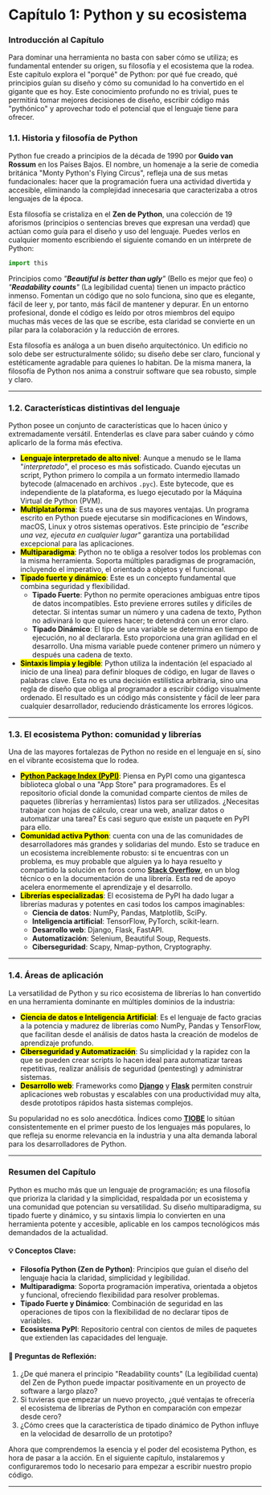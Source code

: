 # Capítulo 1: Python y su ecosistema

### Introducción al Capítulo

Para dominar una herramienta no basta con saber cómo se utiliza; es fundamental entender su origen, su filosofía y el ecosistema que la rodea. Este capítulo explora el "porqué" de Python: por qué fue creado, qué principios guían su diseño y cómo su comunidad lo ha convertido en el gigante que es hoy. Este conocimiento profundo no es trivial, pues te permitirá tomar mejores decisiones de diseño, escribir código más "pythónico" y aprovechar todo el potencial que el lenguaje tiene para ofrecer.

### **1.1. Historia y filosofía de Python**

Python fue creado a principios de la década de 1990 por **Guido van Rossum** en los Países Bajos. El nombre, un homenaje a la serie de comedia británica "Monty Python's Flying Circus", refleja una de sus metas fundacionales: hacer que la programación fuera una actividad divertida y accesible, eliminando la complejidad innecesaria que caracterizaba a otros lenguajes de la época.

Esta filosofía se cristaliza en el **Zen de Python**, una colección de 19 aforismos (principios o sentencias breves que expresan una verdad) que actúan como guía para el diseño y uso del lenguaje. Puedes verlos en cualquier momento escribiendo el siguiente comando en un intérprete de Python:

```python
import this
```

Principios como _"**Beautiful is better than ugly**"_ (Bello es mejor que feo) o _"**Readability counts**"_ (La legibilidad cuenta) tienen un impacto práctico inmenso. Fomentan un código que no solo funciona, sino que es elegante, fácil de leer y, por tanto, más fácil de mantener y depurar. En un entorno profesional, donde el código es leído por otros miembros del equipo muchas más veces de las que se escribe, esta claridad se convierte en un pilar para la colaboración y la reducción de errores.

Esta filosofía es análoga a un buen diseño arquitectónico. Un edificio no solo debe ser estructuralmente sólido; su diseño debe ser claro, funcional y estéticamente agradable para quienes lo habitan. De la misma manera, la filosofía de Python nos anima a construir software que sea robusto, simple y claro.

***

### **1.2. Características distintivas del lenguaje**

Python posee un conjunto de características que lo hacen único y extremadamente versátil. Entenderlas es clave para saber cuándo y cómo aplicarlo de la forma más efectiva.

* <mark style="background-color:$primary;">**Lenguaje interpretado de alto nivel**</mark>: Aunque a menudo se le llama "_interpretado_", el proceso es más sofisticado. Cuando ejecutas un script, Python primero lo compila a un formato intermedio llamado bytecode (almacenado en archivos `.pyc`). Este bytecode, que es independiente de la plataforma, es luego ejecutado por la Máquina Virtual de Python (PVM).
* <mark style="background-color:$primary;">**Multiplataforma**</mark>: Esta es una de sus mayores ventajas. Un programa escrito en Python puede ejecutarse sin modificaciones en Windows, macOS, Linux y otros sistemas operativos. Este principio de _"escribe una vez, ejecuta en cualquier lugar"_ garantiza una portabilidad excepcional para las aplicaciones.
* <mark style="background-color:$primary;">**Multiparadigma**</mark>: Python no te obliga a resolver todos los problemas con la misma herramienta. Soporta múltiples paradigmas de programación, incluyendo el imperativo, el orientado a objetos y el funcional.
* <mark style="background-color:$primary;">**Tipado fuerte y dinámico**</mark>: Este es un concepto fundamental que combina seguridad y flexibilidad.
  * **Tipado Fuerte**: Python no permite operaciones ambiguas entre tipos de datos incompatibles. Esto previene errores sutiles y difíciles de detectar. Si intentas sumar un número y una cadena de texto, Python no adivinará lo que quieres hacer; te detendrá con un error claro.
  * **Tipado Dinámico**: El tipo de una variable se determina en tiempo de ejecución, no al declararla. Esto proporciona una gran agilidad en el desarrollo. Una misma variable puede contener primero un número y después una cadena de texto.
* <mark style="background-color:$primary;">**Sintaxis limpia y legible**</mark>: Python utiliza la indentación (el espaciado al inicio de una línea) para definir bloques de código, en lugar de llaves o palabras clave. Esta no es una decisión estilística arbitraria, sino una regla de diseño que obliga al programador a escribir código visualmente ordenado. El resultado es un código más consistente y fácil de leer para cualquier desarrollador, reduciendo drásticamente los errores lógicos.

***

### **1.3. El ecosistema Python: comunidad y librerías**

Una de las mayores fortalezas de Python no reside en el lenguaje en sí, sino en el vibrante ecosistema que lo rodea.

* [<mark style="background-color:$primary;">**Python Package Index (PyPI)**</mark>](https://pypi.org/): Piensa en PyPI como una gigantesca biblioteca global o una "App Store" para programadores. Es el repositorio oficial donde la comunidad comparte cientos de miles de paquetes (librerías y herramientas) listos para ser utilizados. ¿Necesitas trabajar con hojas de cálculo, crear una web, analizar datos o automatizar una tarea? Es casi seguro que existe un paquete en PyPI para ello.
* <mark style="background-color:$primary;">**Comunidad activa Python**</mark>: cuenta con una de las comunidades de desarrolladores más grandes y solidarias del mundo. Esto se traduce en un ecosistema increíblemente robusto: si te encuentras con un problema, es muy probable que alguien ya lo haya resuelto y compartido la solución en foros como [**Stack Overflow**](https://stackoverflow.com/questions/tagged/python), en un blog técnico o en la documentación de una librería. Esta red de apoyo acelera enormemente el aprendizaje y el desarrollo.
* <mark style="background-color:$primary;">**Librerías especializadas**</mark>: El ecosistema de PyPI ha dado lugar a librerías maduras y potentes en casi todos los campos imaginables:
  * **Ciencia de datos**: NumPy, Pandas, Matplotlib, SciPy.
  * **Inteligencia artificial**: TensorFlow, PyTorch, scikit-learn.
  * **Desarrollo web**: Django, Flask, FastAPI.
  * **Automatización**: Selenium, Beautiful Soup, Requests.
  * **Ciberseguridad**: Scapy, Nmap-python, Cryptography.

***

### **1.4. Áreas de aplicación**

La versatilidad de Python y su rico ecosistema de librerías lo han convertido en una herramienta dominante en múltiples dominios de la industria:

* <mark style="background-color:$primary;">**Ciencia de datos e Inteligencia Artificial**</mark>: Es el lenguaje de facto gracias a la potencia y madurez de librerías como NumPy, Pandas y TensorFlow, que facilitan desde el análisis de datos hasta la creación de modelos de aprendizaje profundo.
* <mark style="background-color:$primary;">**Ciberseguridad y Automatización**</mark>: Su simplicidad y la rapidez con la que se pueden crear scripts lo hacen ideal para automatizar tareas repetitivas, realizar análisis de seguridad (pentesting) y administrar sistemas.
* <mark style="background-color:$primary;">**Desarrollo web**</mark>: Frameworks como [**Django**](https://www.djangoproject.com/) y [**Flask**](https://flask.palletsprojects.com/) permiten construir aplicaciones web robustas y escalables con una productividad muy alta, desde prototipos rápidos hasta sistemas complejos.

Su popularidad no es solo anecdótica. Índices como [**TIOBE**](https://www.tiobe.com/tiobe-index/) lo sitúan consistentemente en el primer puesto de los lenguajes más populares, lo que refleja su enorme relevancia en la industria y una alta demanda laboral para los desarrolladores de Python.

***

### Resumen del Capítulo

Python es mucho más que un lenguaje de programación; es una filosofía que prioriza la claridad y la simplicidad, respaldada por un ecosistema y una comunidad que potencian su versatilidad. Su diseño multiparadigma, su tipado fuerte y dinámico, y su sintaxis limpia lo convierten en una herramienta potente y accesible, aplicable en los campos tecnológicos más demandados de la actualidad.

#### 💡 Conceptos Clave:

* **Filosofía Python (Zen de Python)**: Principios que guían el diseño del lenguaje hacia la claridad, simplicidad y legibilidad.
* **Multiparadigma**: Soporta programación imperativa, orientada a objetos y funcional, ofreciendo flexibilidad para resolver problemas.
* **Tipado Fuerte y Dinámico**: Combinación de seguridad en las operaciones de tipos con la flexibilidad de no declarar tipos de variables.
* **Ecosistema PyPI**: Repositorio central con cientos de miles de paquetes que extienden las capacidades del lenguaje.

#### 🤔 Preguntas de Reflexión:

1. ¿De qué manera el principio "Readability counts" (La legibilidad cuenta) del Zen de Python puede impactar positivamente en un proyecto de software a largo plazo?
2. Si tuvieras que empezar un nuevo proyecto, ¿qué ventajas te ofrecería el ecosistema de librerías de Python en comparación con empezar desde cero?
3. ¿Cómo crees que la característica de tipado dinámico de Python influye en la velocidad de desarrollo de un prototipo?

Ahora que comprendemos la esencia y el poder del ecosistema Python, es hora de pasar a la acción. En el siguiente capítulo, instalaremos y configuraremos todo lo necesario para empezar a escribir nuestro propio código.

***
